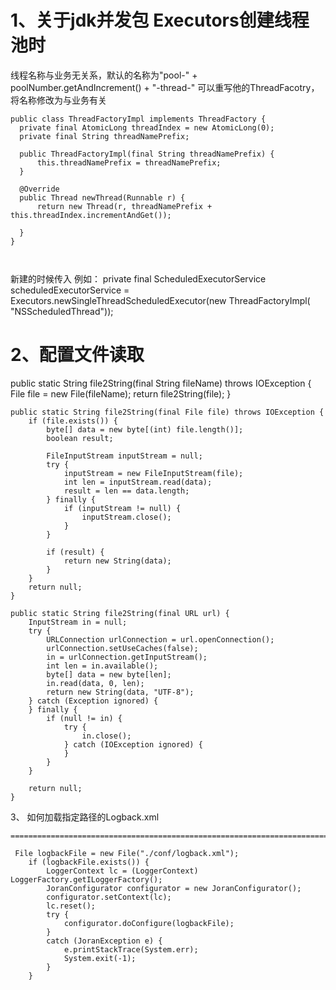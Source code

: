 
1、关于jdk并发包 Executors创建线程池时
=====================================================================================
线程名称与业务无关系，默认的名称为"pool-" + poolNumber.getAndIncrement() + "-thread-"
  可以重写他的ThreadFacotry，将名称修改为与业务有关
  ```
  public class ThreadFactoryImpl implements ThreadFactory {
    private final AtomicLong threadIndex = new AtomicLong(0);
    private final String threadNamePrefix;

    public ThreadFactoryImpl(final String threadNamePrefix) {
        this.threadNamePrefix = threadNamePrefix;
    }

    @Override
    public Thread newThread(Runnable r) {
        return new Thread(r, threadNamePrefix + this.threadIndex.incrementAndGet());

    }
}



```


新建的时候传入  例如：
  private final ScheduledExecutorService scheduledExecutorService = Executors.newSingleThreadScheduledExecutor(new ThreadFactoryImpl(
        "NSScheduledThread"));

2、配置文件读取
=====================================================================================
 public static String file2String(final String fileName) throws IOException {
        File file = new File(fileName);
        return file2String(file);
    }

    public static String file2String(final File file) throws IOException {
        if (file.exists()) {
            byte[] data = new byte[(int) file.length()];
            boolean result;

            FileInputStream inputStream = null;
            try {
                inputStream = new FileInputStream(file);
                int len = inputStream.read(data);
                result = len == data.length;
            } finally {
                if (inputStream != null) {
                    inputStream.close();
                }
            }

            if (result) {
                return new String(data);
            }
        }
        return null;
    }

    public static String file2String(final URL url) {
        InputStream in = null;
        try {
            URLConnection urlConnection = url.openConnection();
            urlConnection.setUseCaches(false);
            in = urlConnection.getInputStream();
            int len = in.available();
            byte[] data = new byte[len];
            in.read(data, 0, len);
            return new String(data, "UTF-8");
        } catch (Exception ignored) {
        } finally {
            if (null != in) {
                try {
                    in.close();
                } catch (IOException ignored) {
                }
            }
        }

        return null;
    }
    
    
    
   
  3、 如何加载指定路径的Logback.xml
    
    =====================================================================================
    
     File logbackFile = new File("./conf/logback.xml");
        if (logbackFile.exists()) {
            LoggerContext lc = (LoggerContext) LoggerFactory.getILoggerFactory();
            JoranConfigurator configurator = new JoranConfigurator();
            configurator.setContext(lc);
            lc.reset();
            try {
                configurator.doConfigure(logbackFile);
            }
            catch (JoranException e) {
                e.printStackTrace(System.err);
                System.exit(-1);
            }
        }
